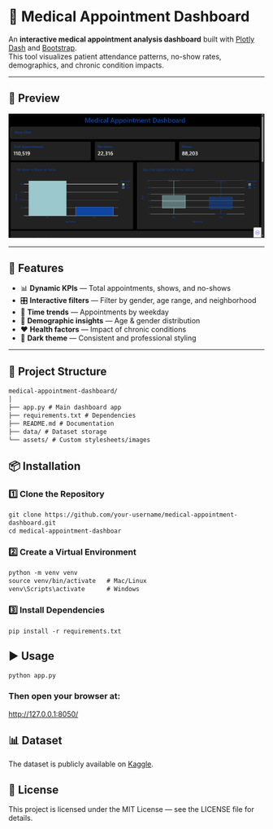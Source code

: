 # 🏥 Medical Appointment Dashboard

An **interactive medical appointment analysis dashboard** built with [Plotly Dash](https://dash.plotly.com/) and [Bootstrap](https://dash-bootstrap-components.opensource.faculty.ai/).  
This tool visualizes patient attendance patterns, no-show rates, demographics, and chronic condition impacts.

---

## 📸 Preview
![Dashboard Demo](assets/screenshot.png)

---

## 🚀 Features
- 📊 **Dynamic KPIs** — Total appointments, shows, and no-shows
- 🎛 **Interactive filters** — Filter by gender, age range, and neighborhood
- 📅 **Time trends** — Appointments by weekday
- 🧍 **Demographic insights** — Age & gender distribution
- ❤️ **Health factors** — Impact of chronic conditions
- 🌙 **Dark theme** — Consistent and professional styling

---

## 📂 Project Structure
```
medical-appointment-dashboard/
│
├── app.py # Main dashboard app
├── requirements.txt # Dependencies
├── README.md # Documentation
├── data/ # Dataset storage
└── assets/ # Custom stylesheets/images
```

## 📦 Installation

### 1️⃣ Clone the Repository
```
git clone https://github.com/your-username/medical-appointment-dashboard.git
cd medical-appointment-dashboar
```

### 2️⃣ Create a Virtual Environment
```
python -m venv venv
source venv/bin/activate   # Mac/Linux
venv\Scripts\activate      # Windows
```

### 3️⃣ Install Dependencies
```
pip install -r requirements.txt
```

## ▶️ Usage
```
python app.py
```

### Then open your browser at:

http://127.0.0.1:8050/

## 📊 Dataset

The dataset is publicly available on [Kaggle](https://www.kaggle.com/datasets/joniarroba/noshowappointments).

## 📜 License

This project is licensed under the MIT License — see the LICENSE file for details.
